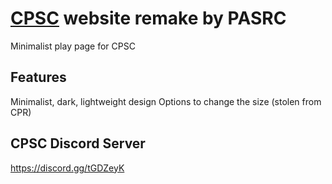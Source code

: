 # [CPSC](https://github.com/Thestickman391/CPSC) website remake by PASRC
Minimalist play page for CPSC

## Features
Minimalist, dark, lightweight design
Options to change the size (stolen from CPR)

## CPSC Discord Server
https://discord.gg/tGDZeyK
